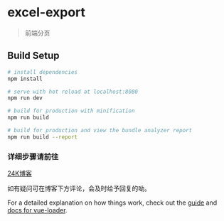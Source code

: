 # excel-export

> 前端分页

## Build Setup

``` bash
# install dependencies
npm install

# serve with hot reload at localhost:8080
npm run dev

# build for production with minification
npm run build

# build for production and view the bundle analyzer report
npm run build --report
```

### 详细步骤请前往

[24K博客](https://libing.art/2019/05/29/vue-dao-chu-excel-biao-ge/)


如有疑问可在博客下方评论，会及时给予回复的呦。

For a detailed explanation on how things work, check out the [guide](http://vuejs-templates.github.io/webpack/) and [docs for vue-loader](http://vuejs.github.io/vue-loader).
